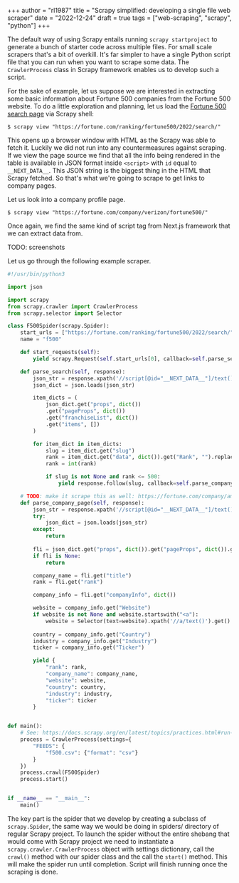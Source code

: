 +++
author = "rl1987"
title = "Scrapy simplified: developing a single file web scraper"
date = "2022-12-24"
draft = true
tags = ["web-scraping", "scrapy", "python"]
+++

The default way of using Scrapy entails running `scrapy startproject` to generate
a bunch of starter code across multiple files. For small scale scrapers
that's a bit of overkill. It's far simpler to have a single Python script file that
you can run when you want to scrape some data. The `CrawlerProcess` class in Scrapy
framework enables us to develop such a script.

For the sake of example, let us suppose we are interested in extracting some basic 
information about Fortune 500 companies from the Fortune 500 website. To do a little
exploration and planning, let us load the 
[Fortune 500 search page](https://fortune.com/ranking/fortune500/2022/search/)
via Scrapy shell:

```
$ scrapy view "https://fortune.com/ranking/fortune500/2022/search/"
```

This opens up a browser window with HTML as the Scrapy was able to fetch it.
Luckily we did not run into any countermeasures against scraping. If we view
the page source we find that all the info being rendered in the table is 
available in JSON format inside `<script>` with `id` equal to `__NEXT_DATA__`.
This JSON string is the biggest thing in the HTML that Scrapy fetched. 
So that's what we're going to scrape to get links to company pages.

Let us look into a company profile page.

```
$ scrapy view "https://fortune.com/company/verizon/fortune500/"
```

Once again, we find the same kind of script tag from Next.js framework
that we can extract data from.

TODO: screenshots

Let us go through the following example scraper. 

```python
#!/usr/bin/python3

import json

import scrapy
from scrapy.crawler import CrawlerProcess
from scrapy.selector import Selector

class F500Spider(scrapy.Spider):
    start_urls = ["https://fortune.com/ranking/fortune500/2022/search/"]
    name = "f500"

    def start_requests(self):
        yield scrapy.Request(self.start_urls[0], callback=self.parse_search)

    def parse_search(self, response):
        json_str = response.xpath('//script[@id="__NEXT_DATA__"]/text()').get()
        json_dict = json.loads(json_str)

        item_dicts = (
            json_dict.get("props", dict())
            .get("pageProps", dict())
            .get("franchiseList", dict())
            .get("items", [])
        )

        for item_dict in item_dicts:
            slug = item_dict.get("slug")
            rank = item_dict.get("data", dict()).get("Rank", "").replace(",", "")
            rank = int(rank)

            if slug is not None and rank <= 500:
                yield response.follow(slug, callback=self.parse_company_page)

    # TODO: make it scrape this as well: https://fortune.com/company/amphenol/fortune500/
    def parse_company_page(self, response):
        json_str = response.xpath('//script[@id="__NEXT_DATA__"]/text()').get()
        try:
            json_dict = json.loads(json_str)
        except:
            return
        
        fli = json_dict.get("props", dict()).get("pageProps", dict()).get("franchiseListItem")
        if fli is None:
            return

        company_name = fli.get("title")
        rank = fli.get("rank")

        company_info = fli.get("companyInfo", dict())

        website = company_info.get("Website")
        if website is not None and website.startswith("<a"):
            website = Selector(text=website).xpath('//a/text()').get()
    
        country = company_info.get("Country")
        industry = company_info.get("Industry")
        ticker = company_info.get("Ticker")

        yield {
            "rank": rank,
            "company_name": company_name,
            "website": website,
            "country": country,
            "industry": industry,
            "ticker": ticker
        }


def main():
    # See: https://docs.scrapy.org/en/latest/topics/practices.html#run-from-script
    process = CrawlerProcess(settings={
        "FEEDS": {
            "f500.csv": {"format": "csv"}
        }
    })
    process.crawl(F500Spider)
    process.start()


if __name__ == "__main__":
    main()

```

The key part is the spider that we develop by creating a subclass of `scrapy.Spider`,
the same way we would be doing in spiders/ directory of regular Scrapy project.
To launch the spider without the entire shebang that would come with Scrapy project we
need to instantiate a `scrapy.crawler.CrawlerProcess` object with settings dictionary,
call the `crawl()` method with our spider class and the call the `start()` method.
This will make the spider run until completion. Script will finish running once the 
scraping is done.

